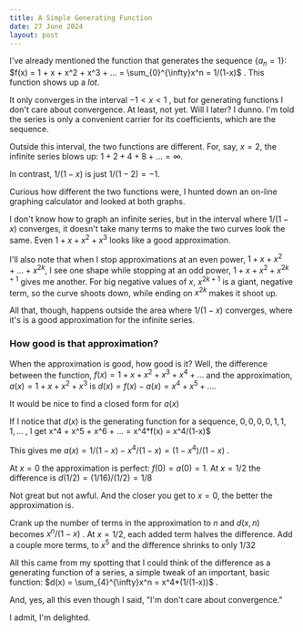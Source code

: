```yaml
---
title: A Simple Generating Function
date: 27 June 2024
layout: post
---
```


I've already mentioned the function that generates the sequence $\lbrace a_n=1 \rbrace$:
$f(x) = 1 + x + x^2 + x^3 + ... = \sum_{0}^{\infty}x^n = 1/(1-x)$ .
This function shows up a *lot*.

It only converges in the interval $-1 \lt x \lt 1$ ,
but for generating functions I don't care about convergence.
At least, not yet. Will I later? I dunno. 
I'm told the series is only a convenient carrier for its coefficients, which are the sequence.

Outside this interval, the two functions are different. For, say, $x=2$, the infinite series blows up:
$1 + 2 + 4 + 8 + ... = \infty$.

In contrast, $1/(1-x)$ is just $1/(1-2) = -1$.

Curious how different the two functions were, I hunted down an on-line graphing calculator
and looked at both graphs.

I don't know how to graph an infinite series, but in the interval where $1/(1-x)$ converges,
it doesn't take many terms to make the two curves look the same. Even $1+x+x^2+x^3$ looks like a good approximation.

I'll also note that when I stop approximations at an even power, $1+x+x^2+...+x^{2k}$, I see one shape
while stopping at an odd power, $1+x+x^2+x^{2k+1}$ gives me another. For big negative values of $x$,
$x^{2k+1}$ is a giant, negative term, so the curve shoots down, while ending on $x^{2k}$ makes it shoot up.

All that, though, happens outside the area where $1/(1-x)$ converges, where it's is a good approximation for the infinite series.

### How good is that approximation?

When the approximation is good, how good is it?
Well, the difference between the function, $f(x) = 1+x+x^2+x^3+x^4+...$ and the approximation, $a(x) = 1+x+x^2+x^3$ is $d(x) = f(x) - a(x) = x^4+x^5+...$.

It would be nice to find a closed form for $a(x)$ 

If I notice that $d(x)$ is the generating function for a sequence, ${0, 0, 0, 0, 1, 1, 1, ...}$ , I get 
x^4 + x^5 + x^6 + ... = x^4*f(x) = x^4/(1-x)$

This gives me $a(x) = 1/(1-x) - x^4/(1-x) = (1-x^4)/(1-x)$ .

At $x=0$ the approximation is perfect:  $f(0) = a(0) = 1$.
At $x=1/2$ the difference is $d(1/2) = (1/16)/(1/2) = 1/8$

Not great but not awful. And the closer you get to $x=0$, the better the approximation is.

Crank up the number of terms in the approximation to $n$ and $d(x,n)$ becomes $x^n/(1-x)$ .
At $x=1/2$, each added term halves the difference. Add a couple more terms, to $x^5$ and the difference shrinks to only $1/32$

All this came from my spotting that I could think of the difference as a generating function of a series, a simple tweak of an important, basic function: $d(x) = \sum_{4}^{\infty}x^n = x^4*(1/(1-x))$ .

And, yes, all this even though I said, "I'm don't care about convergence."

I admit, I'm delighted.
